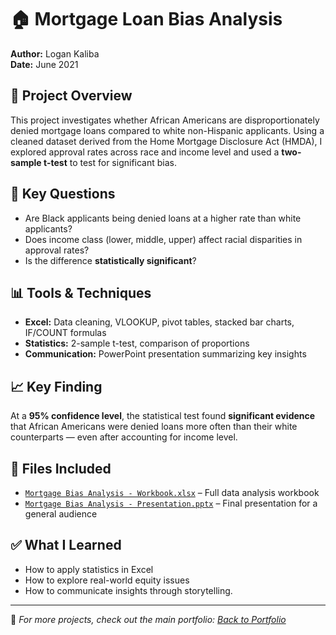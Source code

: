 # 🏠 Mortgage Loan Bias Analysis
**Author:** Logan Kaliba  
**Date:** June 2021  

## 📌 Project Overview
This project investigates whether African Americans are disproportionately denied mortgage loans compared to white non-Hispanic applicants. Using a cleaned dataset derived from the Home Mortgage Disclosure Act (HMDA), I explored approval rates across race and income level and used a **two-sample t-test** to test for significant bias.

## 🧠 Key Questions
- Are Black applicants being denied loans at a higher rate than white applicants?
- Does income class (lower, middle, upper) affect racial disparities in approval rates?
- Is the difference **statistically significant**?

## 📊 Tools & Techniques
- **Excel:** Data cleaning, VLOOKUP, pivot tables, stacked bar charts, IF/COUNT formulas  
- **Statistics:** 2-sample t-test, comparison of proportions  
- **Communication:** PowerPoint presentation summarizing key insights

## 📈 Key Finding
At a **95% confidence level**, the statistical test found **significant evidence** that African Americans were denied loans more often than their white counterparts — even after accounting for income level.

## 📁 Files Included
- [`Mortgage Bias Analysis - Workbook.xlsx`](https://raw.githubusercontent.com/lkaliba/Data_Analysis_Portfolio/main/mortgage_bias_analysis/Mortgage_Bias_Analysis_-_Workbook.xlsx) – Full data analysis workbook    
- [`Mortgage Bias Analysis - Presentation.pptx`](https://raw.githubusercontent.com/lkaliba/Data_Analysis_Portfolio/main/mortgage_bias_analysis/Mortgage_Bias_Analysis_-_Presentation.pptx) – Final presentation for a general audience

## ✅ What I Learned
- How to apply statistics in Excel
- How to explore real-world equity issues
- How to communicate insights through storytelling.

---

📌 *For more projects, check out the main portfolio: [Back to Portfolio](../README.md)*

